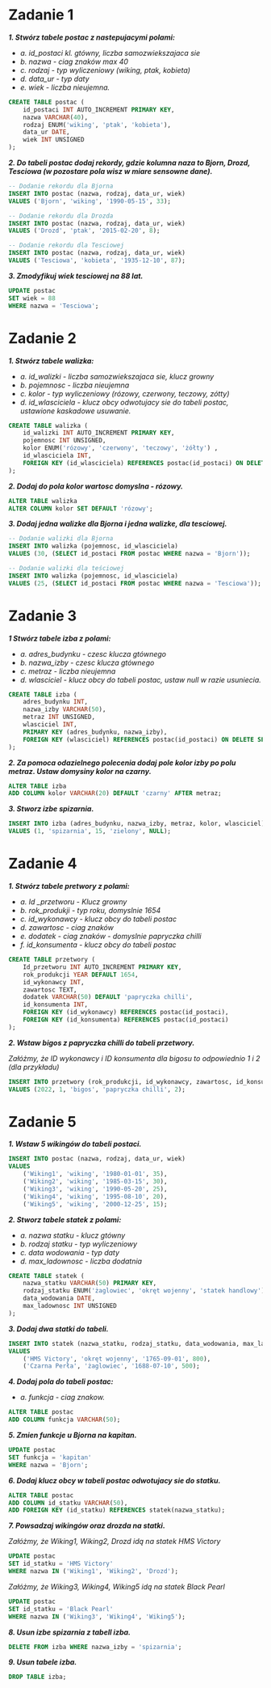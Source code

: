 # Zadanie 1

***1. Stwórz tabele postac z nastepujacymi polami:***
* *a. id_postaci kl. gtówny, liczba samozwiekszajaca sie*
* *b. nazwa - ciag znaków max 40*
* *c. rodzaj - typ wyliczeniowy (wiking, ptak, kobieta)*
* *d. data_ur - typ daty*
* *e. wiek - liczba nieujemna.*


```sql
CREATE TABLE postac (
    id_postaci INT AUTO_INCREMENT PRIMARY KEY,
    nazwa VARCHAR(40),
    rodzaj ENUM('wiking', 'ptak', 'kobieta'),
    data_ur DATE,
    wiek INT UNSIGNED
);
```
***2. Do tabeli postac dodaj rekordy, gdzie kolumna naza to Bjorn, Drozd, Tesciowa (w pozostare pola wisz w miare sensowne dane).***

```sql
-- Dodanie rekordu dla Bjorna
INSERT INTO postac (nazwa, rodzaj, data_ur, wiek)
VALUES ('Bjorn', 'wiking', '1990-05-15', 33);

-- Dodanie rekordu dla Drozda
INSERT INTO postac (nazwa, rodzaj, data_ur, wiek)
VALUES ('Drozd', 'ptak', '2015-02-20', 8);

-- Dodanie rekordu dla Tesciowej
INSERT INTO postac (nazwa, rodzaj, data_ur, wiek)
VALUES ('Tesciowa', 'kobieta', '1935-12-10', 87);
```

***3. Zmodyfikuj wiek tesciowej na 88 lat.***

```sql
UPDATE postac
SET wiek = 88
WHERE nazwa = 'Tesciowa';
```

# Zadanie 2 

***1. Stwórz tabele walizka:***
* *a. id_walizki - liczba samozwiekszajaca sie, klucz growny*
* *b. pojemnosc - liczba nieujemna*
* *c. kolor - typ wyliczeniowy (rózowy, czerwony, teczowy, zótty)*
* *d. id_wlasciciela - klucz obcy odwotujacy sie do tabeli postac, ustawione kaskadowe usuwanie.*

```sql
CREATE TABLE walizka (
    id_walizki INT AUTO_INCREMENT PRIMARY KEY,
    pojemnosc INT UNSIGNED,
    kolor ENUM('rózowy', 'czerwony', 'teczowy', 'żółty') ,
    id_wlasciciela INT,
    FOREIGN KEY (id_wlasciciela) REFERENCES postac(id_postaci) ON DELETE CASCADE
);
```

***2. Dodaj do pola kolor wartosc domyslna - rózowy.***

```sql
ALTER TABLE walizka
ALTER COLUMN kolor SET DEFAULT 'rózowy';
```

***3. Dodaj jedna walizke dla Bjorna i jedna walizke, dla tesciowej.***

```sql
-- Dodanie walizki dla Bjorna
INSERT INTO walizka (pojemnosc, id_wlasciciela)
VALUES (30, (SELECT id_postaci FROM postac WHERE nazwa = 'Bjorn'));

-- Dodanie walizki dla teściowej
INSERT INTO walizka (pojemnosc, id_wlasciciela)
VALUES (25, (SELECT id_postaci FROM postac WHERE nazwa = 'Tesciowa'));
```

# Zadanie 3 

***1 Stwórz tabele izba z polami:***
* *a. adres_budynku - czesc klucza gtównego*
* *b. nazwa_izby - czesc klucza gtównego*
* *c. metraz - liczba nieujemna*
* *d. wlasciciel - klucz obcy do tabeli postac, ustaw null w razie usuniecia.*

```sql
CREATE TABLE izba (
    adres_budynku INT,
    nazwa_izby VARCHAR(50),
    metraz INT UNSIGNED,
    wlasciciel INT,
    PRIMARY KEY (adres_budynku, nazwa_izby),
    FOREIGN KEY (wlasciciel) REFERENCES postac(id_postaci) ON DELETE SET NULL
);
```

***2. Za pomoca odazielnego polecenia dodaj pole kolor izby po polu metraz. Ustaw domysiny kolor na czarny.***

```sql
ALTER TABLE izba
ADD COLUMN kolor VARCHAR(20) DEFAULT 'czarny' AFTER metraz;
```

***3. Stworz izbe spizarnia.***

```sql
INSERT INTO izba (adres_budynku, nazwa_izby, metraz, kolor, wlasciciel)
VALUES (1, 'spizarnia', 15, 'zielony', NULL);
```

# Zadanie 4 

***1. Stwórz tabele pretwory z polami:***
* *a. Id _przetworu - Klucz growny*
* *b. rok_produkji - typ roku, domyslnie 1654*
* *c. id_wykonawcy - klucz obcy do tabeli postac*
* *d. zawartosc - ciag znaków*
* *e. dodatek - ciag znaków - domyslnie papryczka chilli*
* *f. id_konsumenta - klucz obcy do tabeli postac*

```sql
CREATE TABLE przetwory (
    Id_przetworu INT AUTO_INCREMENT PRIMARY KEY,
    rok_produkcji YEAR DEFAULT 1654,
    id_wykonawcy INT,
    zawartosc TEXT,
    dodatek VARCHAR(50) DEFAULT 'papryczka chilli',
    id_konsumenta INT,
    FOREIGN KEY (id_wykonawcy) REFERENCES postac(id_postaci),
    FOREIGN KEY (id_konsumenta) REFERENCES postac(id_postaci)
);
```

***2. Wstaw bigos z papryczka chilli do tabeli przetwory.***

*Załóżmy, że ID wykonawcy i ID konsumenta dla bigosu to odpowiednio 1 i 2 (dla przykładu)*

```sql
INSERT INTO przetwory (rok_produkcji, id_wykonawcy, zawartosc, id_konsumenta)
VALUES (2022, 1, 'bigos', 'papryczka chilli', 2);
```

# Zadanie 5

***1. Wstaw 5 wikingów do tabeli postaci.***

```sql
INSERT INTO postac (nazwa, rodzaj, data_ur, wiek)
VALUES 
    ('Wiking1', 'wiking', '1980-01-01', 35),
    ('Wiking2', 'wiking', '1985-03-15', 30),
    ('Wiking3', 'wiking', '1990-05-20', 25),
    ('Wiking4', 'wiking', '1995-08-10', 20),
    ('Wiking5', 'wiking', '2000-12-25', 15);
```

***2. Stworz tabele statek z polami:***
* *a. nazwa statku - klucz gtówny*
* *b. rodzaj statku - typ wyliczeniowy*
* *c. data wodowania - typ daty*
* *d. max_ladownosc - liczba dodatnia*

```sql
CREATE TABLE statek (
    nazwa_statku VARCHAR(50) PRIMARY KEY,
    rodzaj_statku ENUM('żaglowiec', 'okręt wojenny', 'statek handlowy'),
    data_wodowania DATE,
    max_ladownosc INT UNSIGNED
);
```

***3. Dodaj dwa statki do tabeli.***

```sql
INSERT INTO statek (nazwa_statku, rodzaj_statku, data_wodowania, max_ladownosc)
VALUES 
    ('HMS Victory', 'okręt wojenny', '1765-09-01', 800),
    ('Czarna Perła', 'żaglowiec', '1688-07-10', 500);
```

***4. Dodaj pola do tabeli postac:***
* *a. funkcja - ciag znakow.*

```sql
ALTER TABLE postac
ADD COLUMN funkcja VARCHAR(50);
```

***5. Zmien funkcje u Bjorna na kapitan.***

```sql
UPDATE postac
SET funkcja = 'kapitan'
WHERE nazwa = 'Bjorn';
```

***6. Dodaj klucz obcy w tabeli postac odwotujacy sie do statku.***

```sql
ALTER TABLE postac
ADD COLUMN id_statku VARCHAR(50),
ADD FOREIGN KEY (id_statku) REFERENCES statek(nazwa_statku);
```

***7. Powsadzaj wikingów oraz drozda na statki.***

*Załóżmy, że Wiking1, Wiking2, Drozd idą na statek HMS Victory*

```sql
UPDATE postac
SET id_statku = 'HMS Victory'
WHERE nazwa IN ('Wiking1', 'Wiking2', 'Drozd');
```

*Załóżmy, że Wiking3, Wiking4, Wiking5 idą na statek Black Pearl*

```sql
UPDATE postac
SET id_statku = 'Black Pearl'
WHERE nazwa IN ('Wiking3', 'Wiking4', 'Wiking5');
```

***8. Usun izbe spizarnia z tabell izba.***

```sql
DELETE FROM izba WHERE nazwa_izby = 'spizarnia';
```

***9. Usun tabele izba.***

```sql
DROP TABLE izba;
```
